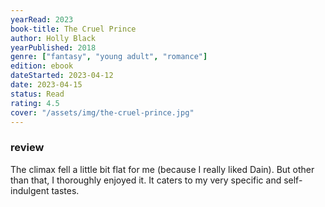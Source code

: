 ```yaml
---
yearRead: 2023
book-title: The Cruel Prince
author: Holly Black
yearPublished: 2018
genre: ["fantasy", "young adult", "romance"]
edition: ebook
dateStarted: 2023-04-12
date: 2023-04-15
status: Read
rating: 4.5
cover: "/assets/img/the-cruel-prince.jpg"
---
```


### review

The climax fell a little bit flat for me (because I really liked Dain). But other than that, I thoroughly enjoyed it. It caters to my very specific and self-indulgent tastes.